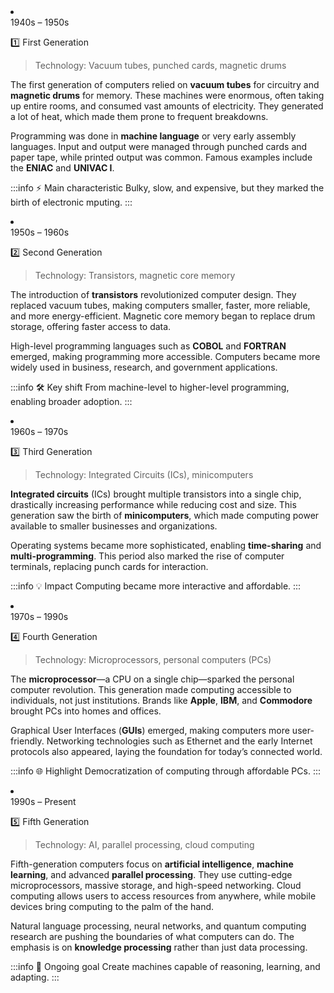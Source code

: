 <li class="tui-timeline-item">
<div class="tui-timeline-time">1940s – 1950s</div>
<div class="tui-timeline-divider"></div>
<div class="tui-timeline-body">

1️⃣ First Generation

> Technology: Vacuum tubes, punched cards, magnetic drums

The first generation of computers relied on **vacuum tubes** for circuitry and **magnetic drums** for memory. These machines were enormous, often taking up entire rooms, and consumed vast amounts of electricity. They generated a lot of heat, which made them prone to frequent breakdowns.

Programming was done in **machine language** or very early assembly languages. Input and output were managed through punched cards and paper tape, while printed output was common. Famous examples include the **ENIAC** and **UNIVAC I**.

:::info ⚡ Main characteristic
Bulky, slow, and expensive, but they marked the birth of electronic mputing.
:::

</div>
</li>

<li class="tui-timeline-item">
<div class="tui-timeline-time">1950s – 1960s</div>
<div class="tui-timeline-divider"></div>
<div class="tui-timeline-body">

2️⃣ Second Generation

> Technology: Transistors, magnetic core memory

The introduction of **transistors** revolutionized computer design. They replaced vacuum tubes, making computers smaller, faster, more reliable, and more energy-efficient. Magnetic core memory began to replace drum storage, offering faster access to data.

High-level programming languages such as **COBOL** and **FORTRAN** emerged, making programming more accessible. Computers became more widely used in business, research, and government applications.

:::info 🛠 Key shift
From machine-level to higher-level programming, enabling broader adoption.
:::

</div>
</li>

<li class="tui-timeline-item">
<div class="tui-timeline-time">1960s – 1970s</div>
<div class="tui-timeline-divider"></div>
<div class="tui-timeline-body">

3️⃣ Third Generation

> Technology: Integrated Circuits (ICs), minicomputers

**Integrated circuits** (ICs) brought multiple transistors into a single chip, drastically increasing performance while reducing cost and size. This generation saw the birth of **minicomputers**, which made computing power available to smaller businesses and organizations.

Operating systems became more sophisticated, enabling **time-sharing** and **multi-programming**. This period also marked the rise of computer terminals, replacing punch cards for interaction.

:::info 💡 Impact
Computing became more interactive and affordable.
:::

</div>
</li>

<li class="tui-timeline-item">
<div class="tui-timeline-time">1970s – 1990s</div>
<div class="tui-timeline-divider"></div>
<div class="tui-timeline-body">

4️⃣ Fourth Generation

> Technology: Microprocessors, personal computers (PCs)

The **microprocessor**—a CPU on a single chip—sparked the personal computer revolution. This generation made computing accessible to individuals, not just institutions. Brands like **Apple**, **IBM**, and **Commodore** brought PCs into homes and offices.

Graphical User Interfaces (**GUIs**) emerged, making computers more user-friendly. Networking technologies such as Ethernet and the early Internet protocols also appeared, laying the foundation for today’s connected world.

:::info 🌐 Highlight
Democratization of computing through affordable PCs.
:::

</div>
</li>

<li class="tui-timeline-item">
<div class="tui-timeline-time">1990s – Present</div>
<div class="tui-timeline-divider"></div>
<div class="tui-timeline-body">

5️⃣ Fifth Generation

> Technology: AI, parallel processing, cloud computing

Fifth-generation computers focus on **artificial intelligence**, **machine learning**, and advanced **parallel processing**. They use cutting-edge microprocessors, massive storage, and high-speed networking. Cloud computing allows users to access resources from anywhere, while mobile devices bring computing to the palm of the hand.

Natural language processing, neural networks, and quantum computing research are pushing the boundaries of what computers can do. The emphasis is on **knowledge processing** rather than just data processing.

:::info 🤖 Ongoing goal
Create machines capable of reasoning, learning, and adapting.
:::

</div>
</li>
